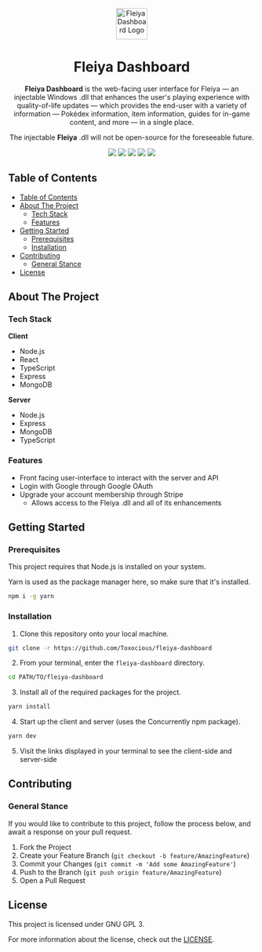 <div align="center">
  <img src="./static/PokeOne.ico" title="Fleiya Dashboard Logo" alt="Fleiya Dashboard Logo" height='64' width='64' />
  <h1 align="center">Fleiya Dashboard</h1>

  **Fleiya Dashboard** is the web-facing user interface for Fleiya &mdash; an injectable Windows .dll that enhances the user's playing experience with quality-of-life updates &mdash; which provides the end-user with a variety of information &mdash; Pok&eacute;dex information, item information, guides for in-game content, and more &mdash; in a single place.

  The injectable **Fleiya** .dll will not be open-source for the foreseeable future.

  <img src="https://img.shields.io/github/issues/Toxocious/fleiya-dashboard?style=for-the-badge&logo=appveyor" />
  <img src="https://img.shields.io/github/forks/Toxocious/fleiya-dashboard?style=for-the-badge&logo=appveyor" />
  <img src="https://img.shields.io/github/stars/Toxocious/fleiya-dashboard?style=for-the-badge&logo=appveyor" />
  <img src="https://img.shields.io/github/license/Toxocious/fleiya-dashboard?style=for-the-badge&logo=appveyor" />
  <a href="https://visitorbadge.io/status?path=https%3A%2F%2Fgithub.com%2FToxocious%2Ffleiya-dashboard">
    <img src="https://api.visitorbadge.io/api/visitors?path=https%3A%2F%2Fgithub.com%2FToxocious%2Ffleiya-dashboard&countColor=%2337d67a" />
  </a>
</div>



## Table of Contents
- [Table of Contents](#table-of-contents)
- [About The Project](#about-the-project)
  - [Tech Stack](#tech-stack)
  - [Features](#features)
- [Getting Started](#getting-started)
  - [Prerequisites](#prerequisites)
  - [Installation](#installation)
- [Contributing](#contributing)
  - [General Stance](#general-stance)
- [License](#license)



## About The Project
### Tech Stack
**Client**
- Node.js
- React
- TypeScript
- Express
- MongoDB

**Server**
- Node.js
- Express
- MongoDB
- TypeScript

### Features
- Front facing user-interface to interact with the server and API
- Login with Google through Google OAuth
- Upgrade your account membership through Stripe
  - Allows access to the Fleiya .dll and all of its enhancements



## Getting Started
### Prerequisites
This project requires that Node.js is installed on your system.

Yarn is used as the package manager here, so make sure that it's installed.
```bash
npm i -g yarn
```

### Installation
1. Clone this repository onto your local machine.

```sh
git clone -r https://github.com/Toxocious/fleiya-dashboard
```

2. From your terminal, enter the ``fleiya-dashboard`` directory.
```sh
cd PATH/TO/fleiya-dashboard
```

3. Install all of the required packages for the project.
```sh
yarn install
```

4. Start up the client and server (uses the Concurrently npm package).
```sh
yarn dev
```

5. Visit the links displayed in your terminal to see the client-side and server-side



## Contributing
### General Stance
If you would like to contribute to this project, follow the process below, and await a response on your pull request.

1. Fork the Project
2. Create your Feature Branch (``git checkout -b feature/AmazingFeature``)
3. Commit your Changes (``git commit -m 'Add some AmazingFeature'``)
4. Push to the Branch (``git push origin feature/AmazingFeature``)
5. Open a Pull Request



## License
This project is licensed under GNU GPL 3.

For more information about the license, check out the [LICENSE](LICENSE).
